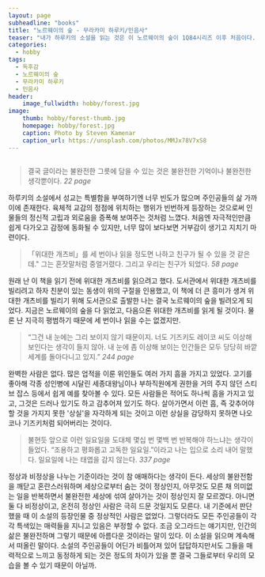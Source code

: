 ```yaml
---
layout: page
subheadline: "books"
title: "노르웨이의 숲 - 무라카미 하루키/민음사"
teaser: "내가 하루키의 소설을 읽는 것은 이 노르웨이의 숲이 1Q84시리즈 이후 처음이다. 하루키의 소설엔 섹스가 너무 많다. 그의 소설을 많이 읽은 것은 아니지만 무라카미 하루키라는 작가와 함께 떠올리는 그의 색깔에는 '색(色)'이 빠지지 않는다."
categories:
  - hobby
tags:
  - 독후감
  - 노르웨이의 숲
  - 무라카미 하루키
  - 민음사
header:
    image_fullwidth: hobby/forest.jpg
image:
    thumb: hobby/forest-thumb.jpg
    homepage: hobby/forest.jpg
    caption: Photo by Steven Kamenar
    caption_url: https://unsplash.com/photos/MMJx78V7xS8
---
```

<div class="small-6 small-centered columns t30">
<img src="{{ site.urlimg }}hobby/norwegian-wood.jpg" alt="">
</div>

> 결국 글이라는 불완전한 그릇에 담을 수 있는 것은 불완전한 기억이나 불완전한 생각뿐이다.
<cite>22 page</cite>

하루키의 소설에서 성교는 특별함을 부여하기엔 너무 빈도가 많으며 주인공들의 삶 가까이에 존재한다. 육체적 교감의 정점에 위치하는 행위가 빈번하게 등장하는 것으로써 인물들의 정신적 고립과 외로움을 증폭해 보여주는 것처럼 느꼈다. 처음엔 자극적인만큼 쉽게 다가오고 감정에 동화될 수 있지만, 너무 많이 보다보면 거부감이 생기고 지치기 마련이다.

> 「위대한 개츠비」를 세 번이나 읽을 정도면 나하고 친구가 될 수 있을 것 같은데." 그는 혼잣말처럼 중얼거렸다. 그리고 우리는 친구가 되었다.
<cite>58 page</cite>

원래 난 이 책을 읽기 전에 위대한 개츠비를 읽으려고 했다. 도서관에서 위대한 개츠비를 빌리려고 하자 친분이 있는 동생이 위의 구절을 인용했고, 이 책에 더 큰 흥미가 생겨 위대한 개츠비를 빌리기 위해 도서관으로 출발한 나는 결국 노르웨이의 숲을 빌려오게 되었다. 지금은 노르웨이의 숲을 다 읽었고, 다음으론 위대한 개츠비를 읽게 될 것이다. 물론 난 지극히 평범하기 때문에 세 번이나 읽을 수는 없겠지만.

> “그건 내 눈에는 그리 보이지 않기 때문이지. 너도 기즈키도 레이코 씨도 이상해 보인다는 생각이 들지 않아. 내 눈에 좀 이상해 보이는 인간들은 모두 당당히 바깥 세계를 돌아다니고 있지.”
<cite>244 page</cite>

완벽한 사람은 없다. 많은 업적을 이룬 위인들도 여러 가지 흠을 가지고 있었다. 고기를 좋아해 각종 성인병에 시달린 세종대왕님이나 부하직원에게 권한을 거의 주지 않던 스티브 잡스 등에서 쉽게 예를 찾아볼 수 있다. 모든 사람들은 적어도 하나씩 흠을 가지고 있고, 그것은 드러나 있기도 하고 감추어져 있기도 하다. 살아가면서 이런 흠, 즉 갖추어야 할 것을 가지지 못한 '상실'을 자각하게 되는 것이고 이런 상실을 감당하지 못하면 나오코나 기즈키처럼 되어버리는 것이다.

> 불현듯 앞으로 이런 일요일을 도대체 몇십 번 몇백 번 반복해야 하느냐는 생각이 들었다. “조용하고 평화롭고 고독한 일요일.”이라고 나는 입으로 소리 내어 말했다. 일요일에 나는 태엽을 감지 않는다.
<cite>337 page</cite>

정상과 비정상을 나누는 기준이라는 것이 참 애매하다는 생각이 든다. 세상의 불완전함을 깨닫고 혼란스러워하며 세상으로부터 숨는 것이 정상인지, 아무것도 모른 채 의미없는 일을 반복하면서 불완전한 세상에 섞여 살아가는 것이 정상인지 잘 모르겠다. 아니면 둘 다 비정상이고, 온전히 정상인 사람은 극히 드문 것일지도 모른다. 내 기준에서 판단했을 때 이 소설의 등장인물 중 정상적인 사람은 없었다. 그렇더라도 모든 주인공들이 각각 특색있는 매력들을 지니고 있음은 부정할 수 없다. 조금 오그라드는 얘기지만, 인간의 삶은 불완전하며 그렇기 때문에 아름다운 것이라는 말이 있다. 이 소설을 읽으며 계속해서 떠올린 말이다. 소설의 주인공들이 어딘가 비틀어져 있어 답답하지만서도 그들을 매력적으로 느끼고 동정하게 되는 것은 정도의 차이가 있을 뿐 결국 그들로부터 우리의 모습을 볼 수 있기 때문이 아닐까.
